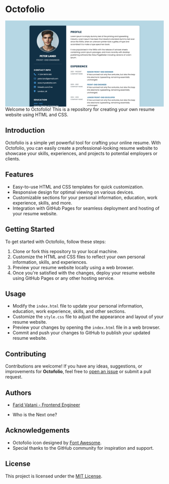 # Octofolio
<img src="screenshot.png" align="center" alt="Octofolio Portfolio" /><br>
Welcome to Octofolio! This is a repository for creating your own resume website using HTML and CSS.

## Introduction

Octofolio is a simple yet powerful tool for crafting your online resume. With Octofolio, you can easily create a professional-looking resume website to showcase your skills, experiences, and projects to potential employers or clients.

## Features

- Easy-to-use HTML and CSS templates for quick customization.
- Responsive design for optimal viewing on various devices.
- Customizable sections for your personal information, education, work experience, skills, and more.
- Integration with GitHub Pages for seamless deployment and hosting of your resume website.

## Getting Started

To get started with Octofolio, follow these steps:

1. Clone or fork this repository to your local machine.
2. Customize the HTML and CSS files to reflect your own personal information, skills, and experiences.
3. Preview your resume website locally using a web browser.
4. Once you're satisfied with the changes, deploy your resume website using GitHub Pages or any other hosting service.

## Usage

- Modify the `index.html` file to update your personal information, education, work experience, skills, and other sections.
- Customize the `style.css` file to adjust the appearance and layout of your resume website.
- Preview your changes by opening the `index.html` file in a web browser.
- Commit and push your changes to GitHub to publish your updated resume website.

## Contributing

Contributions are welcome! If you have any ideas, suggestions, or improvements for **Octofolio**, feel free to [open an issue](https://github.com/faridvatani/octofolio/issues) or submit a pull request.

## Authors
 - [Farid Vatani - Frontend Engineer](https://github.com/faridvatani) 

 - Who is the Next one?
   
## Acknowledgements

- Octofolio icon designed by [Font Awesome]([https://www.flaticon.com/authors/freepik](https://fontawesome.com/)).
- Special thanks to the GitHub community for inspiration and support.

## License

This project is licensed under the [MIT License](LICENSE).
